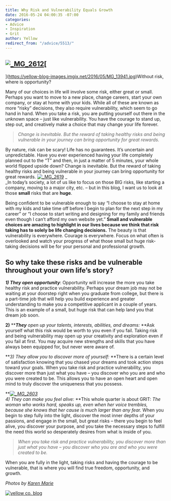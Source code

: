 ```yaml
---
title: Why Risk and Vulnerability Equals Growth
date: 2016-05-24 04:00:35 -07:00
categories:
- Advice
- Inspiration
- Grit
author: Yellow
redirect_from: "/advice/5513/"
---
```


## [![_MG_2612](https://yellow-blog-images.imgix.net/2016/05/MG_2612.jpg)](https://yellow-blog-images.imgix.net/2016/05/MG_2612.jpg)[  
](https://yellow-blog-images.imgix.net/2016/05/MG_13941.jpg)Without risk, where is opportunity?

Many of our choices in life will involve some risk, either great or small. Perhaps you want to move to a new place, change careers, start your own company, or stay at home with your kids. While all of these are known as more “risky” decisions, they also require vulnerability, which seem to go hand in hand. When you take a risk, you are putting yourself out there in the unknown space – just like vulnerability. You have the courage to stand up, step out, and creatively make a choice that may change your life forever.

> _Change is inevitable. But the reward of taking healthy risks and being vulnerable in your journey can bring opportunity for great rewards._

By nature, risk can be scary! Life has no guarantees. It’s uncertain and unpredictable. Have you ever experienced having your life completely planned out to the “T” and then, in just a matter of 5 minutes, your whole world flipped upside down? Change is inevitable. But the reward of taking healthy risks and being vulnerable in your journey can bring opportunity for great rewards. [![_MG_2619](https://yellow-blog-images.imgix.net/2016/05/MG_2619.jpg)](https://yellow-blog-images.imgix.net/2016/05/MG_2619.jpg) _[  
](https://yellow-blog-images.imgix.net/2016/05/MG_0707.jpg)_In today’s society, a lot of us like to focus on those BIG risks, like starting a company, moving to a major city, etc. – but in this blog, I want us to look at those **small** risks that are **huge**.

Being confident to be vulnerable enough to say “I choose to stay at home with my kids and take time off before I begin to plan for the next step in my career” or “I choose to start writing and designing for my family and friends even though I can’t afford my own website yet.” **Small and vulnerable choices are amazing to highlight in our lives because we think that risk taking has to solely be life changing decisions.** The beauty is that vulnerability is everywhere. Courage is everywhere. Focus on what often is overlooked and watch your progress of what those small but huge risk-taking decisions will be for your personal and professional growth.

## So why take these risks and be vulnerable throughout your own life’s story?

**_1) They open opportunity_**: Opportunity will increase the more you take healthy risk and practice vulnerability. Perhaps your dream job may not be waiting at your doorstep right when you graduate from college, but there is a part-time job that will help you build experience and greater understanding to make you a competitive applicant in a couple of years. This is an example of a small, but huge risk that can help land you that dream job soon.

**2)** **_**They** open up your talents, interests, abilities, and dreams:_ **Ask yourself what this risk would be worth to you even if you fail. Taking risk and being vulnerability may open up your creativity and exploration even if you fail at first. You may acquire new strengths and skills that you have always been equipped for, but never were aware of.

**_3) They allow you to discover more of yourself:_ **There is a certain level of satisfaction knowing that you chased your dreams and took action steps toward your goals. When you take risk and practice vulnerability, you discover more than just what you have – you discover who you are and who you were created to be. This allows you to have an open heart and open mind to truly discover the uniqueness that you possess.

**_[![_MG_2603](https://yellow-blog-images.imgix.net/2016/05/MG_2603.jpg)](https://yellow-blog-images.imgix.net/2016/05/MG_2603.jpg)[  
](https://yellow-blog-images.imgix.net/2016/05/MG_0631.jpg)4) They can make you feel alive:_ **This whole quarter is about GRIT: _The woman who works hard, speaks up, even when her voice trembles, because she knows that her cause is much larger than any fear._ When you begin to step fully into the light, discover the most inner depths of your passions, and engage in the small, but great risks – there you begin to feel alive, you discover your purpose, and you take the necessary steps to fulfill the need this world so desperately desires from what is inside of you.

> _When you take risk and practice vulnerability, you discover more than just what you have – you discover who you are and who you were created to be._

When you are fully in the light, taking risks and having the courage to be vulnerable, that is where you will find true freedom, opportunity, and growth.

_Photos by [Karen Marie](http://www.karenmariehernandez.com/)_

[![yellow co. blog](https://yellow-blog-images.imgix.net/2015/12/kristitriplett.jpg)](https://endearingtraveler.wordpress.com/adventures/)
